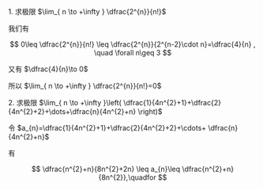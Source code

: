 $1.$ 求极限 $\lim_{ n \to +\infty } \dfrac{2^{n}}{n!}$

我们有

$$
0\leq \dfrac{2^{n}}{n!} \leq \dfrac{2^{n}}{2^{n-2}\cdot n}=\dfrac{4}{n} , \quad \forall n\geq 3
$$

又有 $\dfrac{4}{n}\to 0$

所以 $\lim_{ n \to +\infty } \dfrac{2^{n}}{n!}=0$

$2.$ 求极限 $\lim_{ n \to +\infty }\left( \dfrac{1}{4n^{2}+1}+\dfrac{2}{4n^{2}+2}+\dots+\dfrac{n}{4n^{2}+n} \right)$

令 $a_{n}=\dfrac{1}{4n^{2}+1}+\dfrac{2}{4n^{2}+2}+\cdots+ \dfrac{n}{4n^{2}+n}$

有

$$
 \dfrac{n^{2}+n}{8n^{2}+2n} \leq a_{n}\leq \dfrac{n^{2}+n}{8n^{2}},\quadfor
$$